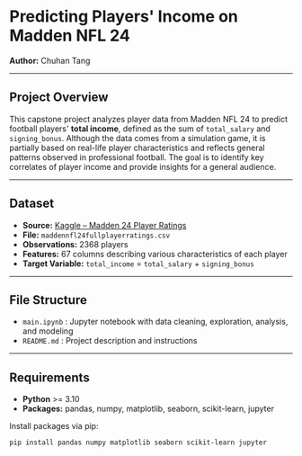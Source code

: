 # Predicting Players' Income on Madden NFL 24

**Author:** Chuhan Tang  

---

## Project Overview
This capstone project analyzes player data from Madden NFL 24 to predict football players' **total income**, defined as the sum of `total_salary` and `signing_bonus`. Although the data comes from a simulation game, it is partially based on real-life player characteristics and reflects general patterns observed in professional football. The goal is to identify key correlates of player income and provide insights for a general audience.

---

## Dataset
- **Source:** [Kaggle – Madden 24 Player Ratings](https://www.kaggle.com/datasets/dtrade84/madden-24-player-ratings)  
- **File:** `maddennfl24fullplayerratings.csv`  
- **Observations:** 2368 players  
- **Features:** 67 columns describing various characteristics of each player  
- **Target Variable:** `total_income` = `total_salary` + `signing_bonus`  

---

## File Structure
- `main.ipynb` : Jupyter notebook with data cleaning, exploration, analysis, and modeling  
- `README.md` : Project description and instructions  

---

## Requirements
- **Python** >= 3.10  
- **Packages:** pandas, numpy, matplotlib, seaborn, scikit-learn, jupyter  

Install packages via pip:
```bash
pip install pandas numpy matplotlib seaborn scikit-learn jupyter
